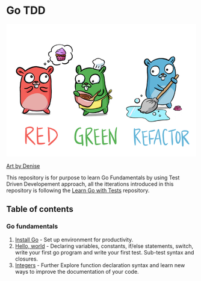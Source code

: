 # Go TDD 

<p align="center">
  <img src="red-green-blue-gophers-smaller.png" />
</p>

[Art by Denise](https://twitter.com/deniseyu21)

This repository is for purpose to learn Go Fundamentals by using Test Driven Developement approach, all the itterations introduced in this 
repository is following the [Learn Go with Tests](https://github.com/quii/learn-go-with-tests/) repository.


## Table of contents

### Go fundamentals

1. [Install Go](install-go.md) - Set up environment for productivity.
2. [Hello, world](src/hello) - Declaring variables, constants, if/else statements, switch, write your first go program and write your first test. Sub-test syntax and closures.
3. [Integers](src/integers) - Further Explore function declaration syntax and learn new ways to improve the documentation of your code.
